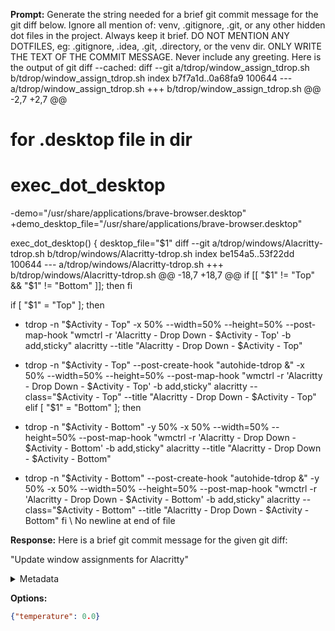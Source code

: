 **Prompt:**
Generate the string needed for a brief git commit message for the git diff below. Ignore all mention of: venv, .gitignore, .git, or any other hidden dot files in the project.
    Always keep it brief. DO NOT MENTION ANY DOTFILES, eg: .gitignore, .idea, .git, .directory, or the venv dir. ONLY WRITE THE TEXT OF THE COMMIT MESSAGE. Never include any greeting. Here is the output of git diff --cached: diff --git a/tdrop/window_assign_tdrop.sh b/tdrop/window_assign_tdrop.sh
index b7f7a1d..0a68fa9 100644
--- a/tdrop/window_assign_tdrop.sh
+++ b/tdrop/window_assign_tdrop.sh
@@ -2,7 +2,7 @@
 # for .desktop file in dir
 # exec_dot_desktop
 
-demo="/usr/share/applications/brave-browser.desktop"
+demo_desktop_file="/usr/share/applications/brave-browser.desktop"
 
 exec_dot_desktop() {
   desktop_file="$1"
diff --git a/tdrop/windows/Alacritty-tdrop.sh b/tdrop/windows/Alacritty-tdrop.sh
index be154a5..53f22dd 100644
--- a/tdrop/windows/Alacritty-tdrop.sh
+++ b/tdrop/windows/Alacritty-tdrop.sh
@@ -18,7 +18,7 @@ if [[ "$1" != "Top" && "$1" != "Bottom" ]]; then
 fi
 
 if [ "$1" = "Top" ]; then
-  tdrop -n "$Activity - Top" -x 50% --width=50% --height=50% --post-map-hook "wmctrl -r 'Alacritty - Drop Down - $Activity - Top' -b add,sticky" alacritty --title "Alacritty - Drop Down - $Activity - Top"
+  tdrop -n "$Activity - Top" --post-create-hook "autohide-tdrop &" -x 50% --width=50% --height=50% --post-map-hook "wmctrl -r 'Alacritty - Drop Down - $Activity - Top' -b add,sticky" alacritty --class="$Activity - Top" --title "Alacritty - Drop Down - $Activity - Top"
 elif [ "$1" = "Bottom" ]; then
-  tdrop -n "$Activity - Bottom" -y 50% -x 50% --width=50% --height=50% --post-map-hook "wmctrl -r 'Alacritty - Drop Down - $Activity - Bottom' -b add,sticky" alacritty --title "Alacritty - Drop Down - $Activity - Bottom"
+  tdrop -n "$Activity - Bottom" --post-create-hook "autohide-tdrop &" -y 50% -x 50% --width=50% --height=50% --post-map-hook "wmctrl -r 'Alacritty - Drop Down - $Activity - Bottom' -b add,sticky" alacritty --class="$Activity - Bottom" --title "Alacritty - Drop Down - $Activity - Bottom"
 fi
\ No newline at end of file

**Response:**
Here is a brief git commit message for the given git diff:

"Update window assignments for Alacritty"

<details><summary>Metadata</summary>

- Duration: 8446 ms
- Datetime: 2023-08-14T17:45:16.690608
- Model: mlc-chat-Llama-2-13b-chat-hf-q4f16_1

</details>

**Options:**
```json
{"temperature": 0.0}
```

